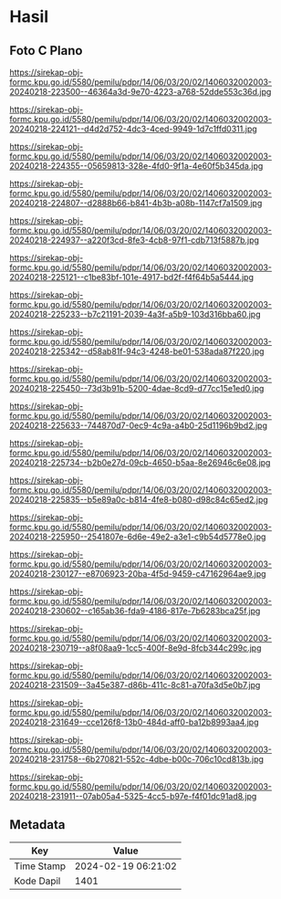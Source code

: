 # Hasil

## Foto C Plano

https://sirekap-obj-formc.kpu.go.id/5580/pemilu/pdpr/14/06/03/20/02/1406032002003-20240218-223500--46364a3d-9e70-4223-a768-52dde553c36d.jpg

https://sirekap-obj-formc.kpu.go.id/5580/pemilu/pdpr/14/06/03/20/02/1406032002003-20240218-224121--d4d2d752-4dc3-4ced-9949-1d7c1ffd0311.jpg

https://sirekap-obj-formc.kpu.go.id/5580/pemilu/pdpr/14/06/03/20/02/1406032002003-20240218-224355--05659813-328e-4fd0-9f1a-4e60f5b345da.jpg

https://sirekap-obj-formc.kpu.go.id/5580/pemilu/pdpr/14/06/03/20/02/1406032002003-20240218-224807--d2888b66-b841-4b3b-a08b-1147cf7a1509.jpg

https://sirekap-obj-formc.kpu.go.id/5580/pemilu/pdpr/14/06/03/20/02/1406032002003-20240218-224937--a220f3cd-8fe3-4cb8-97f1-cdb713f5887b.jpg

https://sirekap-obj-formc.kpu.go.id/5580/pemilu/pdpr/14/06/03/20/02/1406032002003-20240218-225121--c1be83bf-101e-4917-bd2f-f4f64b5a5444.jpg

https://sirekap-obj-formc.kpu.go.id/5580/pemilu/pdpr/14/06/03/20/02/1406032002003-20240218-225233--b7c21191-2039-4a3f-a5b9-103d316bba60.jpg

https://sirekap-obj-formc.kpu.go.id/5580/pemilu/pdpr/14/06/03/20/02/1406032002003-20240218-225342--d58ab81f-94c3-4248-be01-538ada87f220.jpg

https://sirekap-obj-formc.kpu.go.id/5580/pemilu/pdpr/14/06/03/20/02/1406032002003-20240218-225450--73d3b91b-5200-4dae-8cd9-d77cc15e1ed0.jpg

https://sirekap-obj-formc.kpu.go.id/5580/pemilu/pdpr/14/06/03/20/02/1406032002003-20240218-225633--744870d7-0ec9-4c9a-a4b0-25d1196b9bd2.jpg

https://sirekap-obj-formc.kpu.go.id/5580/pemilu/pdpr/14/06/03/20/02/1406032002003-20240218-225734--b2b0e27d-09cb-4650-b5aa-8e26946c6e08.jpg

https://sirekap-obj-formc.kpu.go.id/5580/pemilu/pdpr/14/06/03/20/02/1406032002003-20240218-225835--b5e89a0c-b814-4fe8-b080-d98c84c65ed2.jpg

https://sirekap-obj-formc.kpu.go.id/5580/pemilu/pdpr/14/06/03/20/02/1406032002003-20240218-225950--2541807e-6d6e-49e2-a3e1-c9b54d5778e0.jpg

https://sirekap-obj-formc.kpu.go.id/5580/pemilu/pdpr/14/06/03/20/02/1406032002003-20240218-230127--e8706923-20ba-4f5d-9459-c47162964ae9.jpg

https://sirekap-obj-formc.kpu.go.id/5580/pemilu/pdpr/14/06/03/20/02/1406032002003-20240218-230602--c165ab36-fda9-4186-817e-7b6283bca25f.jpg

https://sirekap-obj-formc.kpu.go.id/5580/pemilu/pdpr/14/06/03/20/02/1406032002003-20240218-230719--a8f08aa9-1cc5-400f-8e9d-8fcb344c299c.jpg

https://sirekap-obj-formc.kpu.go.id/5580/pemilu/pdpr/14/06/03/20/02/1406032002003-20240218-231509--3a45e387-d86b-411c-8c81-a70fa3d5e0b7.jpg

https://sirekap-obj-formc.kpu.go.id/5580/pemilu/pdpr/14/06/03/20/02/1406032002003-20240218-231649--cce126f8-13b0-484d-aff0-ba12b8993aa4.jpg

https://sirekap-obj-formc.kpu.go.id/5580/pemilu/pdpr/14/06/03/20/02/1406032002003-20240218-231758--6b270821-552c-4dbe-b00c-706c10cd813b.jpg

https://sirekap-obj-formc.kpu.go.id/5580/pemilu/pdpr/14/06/03/20/02/1406032002003-20240218-231911--07ab05a4-5325-4cc5-b97e-f4f01dc91ad8.jpg


## Metadata

| Key        | Value               |
| ---------- | ------------------- |
| Time Stamp | 2024-02-19 06:21:02 |
| Kode Dapil | 1401                |



